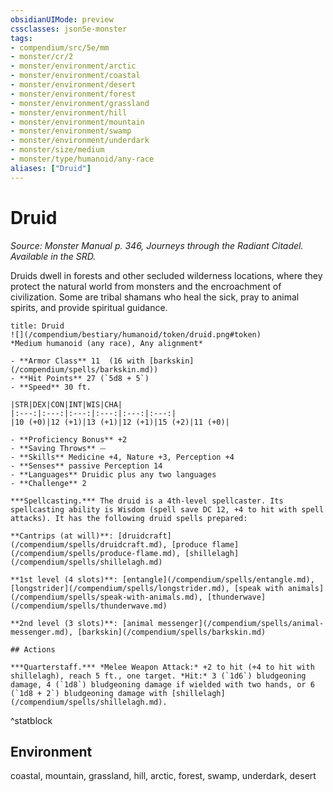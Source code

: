 ```yaml
---
obsidianUIMode: preview
cssclasses: json5e-monster
tags:
- compendium/src/5e/mm
- monster/cr/2
- monster/environment/arctic
- monster/environment/coastal
- monster/environment/desert
- monster/environment/forest
- monster/environment/grassland
- monster/environment/hill
- monster/environment/mountain
- monster/environment/swamp
- monster/environment/underdark
- monster/size/medium
- monster/type/humanoid/any-race
aliases: ["Druid"]
---
```

# Druid
*Source: Monster Manual p. 346, Journeys through the Radiant Citadel. Available in the SRD.*  

Druids dwell in forests and other secluded wilderness locations, where they protect the natural world from monsters and the encroachment of civilization. Some are tribal shamans who heal the sick, pray to animal spirits, and provide spiritual guidance.

```ad-statblock
title: Druid
![](/compendium/bestiary/humanoid/token/druid.png#token)
*Medium humanoid (any race), Any alignment*

- **Armor Class** 11  (16 with [barkskin](/compendium/spells/barkskin.md))
- **Hit Points** 27 (`5d8 + 5`)
- **Speed** 30 ft.

|STR|DEX|CON|INT|WIS|CHA|
|:---:|:---:|:---:|:---:|:---:|:---:|
|10 (+0)|12 (+1)|13 (+1)|12 (+1)|15 (+2)|11 (+0)|

- **Proficiency Bonus** +2
- **Saving Throws** ⏤
- **Skills** Medicine +4, Nature +3, Perception +4
- **Senses** passive Perception 14
- **Languages** Druidic plus any two languages
- **Challenge** 2

***Spellcasting.*** The druid is a 4th-level spellcaster. Its spellcasting ability is Wisdom (spell save DC 12, +4 to hit with spell attacks). It has the following druid spells prepared:

**Cantrips (at will)**: [druidcraft](/compendium/spells/druidcraft.md), [produce flame](/compendium/spells/produce-flame.md), [shillelagh](/compendium/spells/shillelagh.md)

**1st level (4 slots)**: [entangle](/compendium/spells/entangle.md), [longstrider](/compendium/spells/longstrider.md), [speak with animals](/compendium/spells/speak-with-animals.md), [thunderwave](/compendium/spells/thunderwave.md)

**2nd level (3 slots)**: [animal messenger](/compendium/spells/animal-messenger.md), [barkskin](/compendium/spells/barkskin.md)

## Actions

***Quarterstaff.*** *Melee Weapon Attack:* +2 to hit (+4 to hit with shillelagh), reach 5 ft., one target. *Hit:* 3 (`1d6`) bludgeoning damage, 4 (`1d8`) bludgeoning damage if wielded with two hands, or 6 (`1d8 + 2`) bludgeoning damage with [shillelagh](/compendium/spells/shillelagh.md).
```
^statblock

## Environment

coastal, mountain, grassland, hill, arctic, forest, swamp, underdark, desert